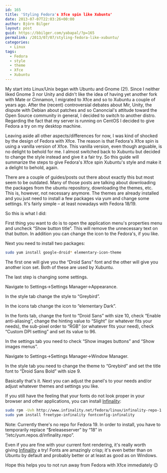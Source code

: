```yaml
---
id: 165
title: 'Styling Fedora's Xfce spin like Xubuntu'
date: 2013-07-07T22:03:26+00:00
author: Björn Bilger
layout: post
guid: https://bbilger.com/yabapal/?p=165
permalink: /2013/07/07/styling-fedora-like-xubuntu/
categories:
  - Linux
tags:
  - Fedora
  - style
  - theme
  - Xfce
  - Xubuntu
---
```

My start into Linux/Unix began with Ubuntu and Gnome (2!). Since I neither liked Gnome 3 nor Unity and didn't like the idea of having yet another fork with Mate or Cinnamon, I migrated to Xfce and so to Xubuntu a couple of years ago. After the (recent) controversial debates about Mir, Unity, the dispute with Debian about patches and so Canoncial's attitude toward the Open Source community in general, I decided to switch to another distro. Regarding the fact that my server is running on CentOS I decided to give Fedora a try on my desktop machine.

Leaving aside all other aspects/differences for now, I was kind of shocked by the design of Fedora with Xfce. The reason is that Fedora's Xfce spin is using a vanilla version of Xfce. This vanilla version, even though arguable, is no delight to behold for me. I almost switched back to Xubuntu but decided to change the style instead and give it a fair try. So this guide will summarize the steps to give Fedora's Xfce spin Xubuntu's style and make it a delight to behold, again.

There are a couple of guides/posts out there about exactly this but most seem to be outdated. Many of those posts are talking about downloading the packages from the ubuntu repository, downloading the themes, etc. This is, however, not necessary anymore. The themes are already installed and you just need to install a few packages via yum and change some settings. It's fairly simple &#8211; at least nowadays with Fedora 18/19.

So this is what I did:

<!--more-->

First thing you want to do is to open the application menu's properties menu and uncheck &#8220;Show button title&#8221;. This will remove the unnecessary text on that button. In addition you can change the icon to the Fedora's, if you like.

Next you need to install two packages:

``` bash
sudo yum install google-droid* elementary-icon-theme
```

The first one will give you the &#8220;Droid Sans&#8221; font and the other will give you another icon set. Both of these are used by Xubuntu.

The last step is changing some settings.

Navigate to Settings->Settings Manager->Appearance.

In the style tab change the style to &#8220;Greybird&#8221;.

In the icons tab change the icon to &#8220;elementary Dark&#8221;.

In the fonts tab, change the font to &#8220;Droid Sans&#8221; with size 10, check &#8220;Enable anti-aliasing&#8221;, change the hinting value to &#8220;Slight&#8221; (or whatever fits your needs), the sub-pixel order to &#8220;RGB&#8221; (or whatever fits your need), check &#8220;Custom DPI setting&#8221; and set its value to 96.

In the settings tab you need to check &#8220;Show images buttons&#8221; and &#8220;Show images menus&#8221;.

Navigate to Settings->Settings Manager->Window Manager.

In the style tab you need to change the theme to &#8220;Greybird&#8221; and set the title font to &#8220;Droid Sans Bold&#8221; with size 9.

Basically that's it. Next you can adjust the panel's to your needs and/or adjust whatever themes and settings you like.

If you still have the feeling that your fonts do not look proper in your browser and other applications, you can install [Infinality](http://www.infinality.net/):

``` bash
sudo rpm -Uvh http://www.infinality.net/fedora/linux/infinality-repo-1.0-1.noarch.rpm
sudo yum install freetype-infinality fontconfig-infinality
```

Note: Currently there's no repo for Fedora 19. In order to install, you have to temporarily replace &#8220;$releaseserver&#8221; by &#8220;18&#8221; in &#8220;/etc/yum.repos.d/infinality.repo&#8221;.

Even if you are fine with your current font rendering, it's really worth giving [Infinality](http://www.infinality.net/) a try! Fonts are amazingly crisp; it's even better than on Ubuntu by default and probably better or at least as good as on Windows.

Hope this helps you to not run away from Fedora with Xfce immediately 😉